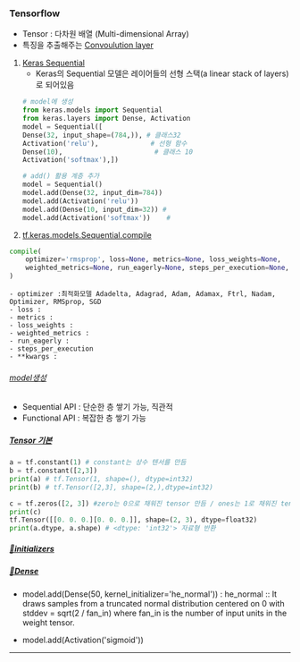 ### Tensorflow 
- Tensor : 다차원 배열 (Multi-dimensional Array)
- 특징을 추출해주는 [Convoulution layer](https://tykimos.github.io/2017/01/27/CNN_Layer_Talk/)
1. [Keras Sequential](http://blog.daum.net/sualchi/13720852)
    + Keras의 Sequential 모델은 레이어들의 선형 스택(a linear stack of layers)로 되어있음
    ```python
    # model에 생성
    from keras.models import Sequential
    from keras.layers import Dense, Activation
    model = Sequential([
    Dense(32, input_shape=(784,)), # 클래스32
    Activation('relu'),             # 선형 함수
    Dense(10),                       # 클래스 10
    Activation('softmax'),])
    
    # add() 활용 계층 추가
    model = Sequential()
    model.add(Dense(32, input_dim=784))
    model.add(Activation('relu'))
    model.add(Dense(10, input_dim=32)) #
    model.add(Activation('softmax'))    #
    ```
2. [tf.keras.models.Sequential.compile](https://www.tensorflow.org/api_docs/python/tf/keras/Model)
```python
compile(
    optimizer='rmsprop', loss=None, metrics=None, loss_weights=None,
    weighted_metrics=None, run_eagerly=None, steps_per_execution=None, **kwargs
)
```
    - optimizer :최적화모델 Adadelta, Adagrad, Adam, Adamax, Ftrl, Nadam, Optimizer, RMSprop, SGD
    - loss : 
    - metrics :
    - loss_weights : 
    - weighted_metrics : 
    - run_eagerly :
    - steps_per_execution
    - **kwargs : 


###### [model생성](https://ebbnflow.tistory.com/128?category=738689)
- Sequential API : 단순한 층 쌓기 가능, 직관적 
- Functional API : 복잡한 층 쌓기 가능
##### [Tensor 기본](https://codetorial.net/tensorflow/basics_of_tensor.html)
```python
a = tf.constant(1) # constant는 상수 텐서를 만듬
b = tf.constant([2,3])
print(a) # tf.Tensor(1, shape=(), dtype=int32)
print(b) # tf.Tensor([2,3], shape=(2,),dtype=int32)

c = tf.zeros([2, 3]) #zero는 0으로 채워진 tensor 만듬 / ones는 1로 채워진 tensor 만듬
print(c)
tf.Tensor([[0. 0. 0.][0. 0. 0.]], shape=(2, 3), dtype=float32)
print(a.dtype, a.shape) # <dtype: 'int32'> 자료형 반환
```
##### [🍇initializers](https://www.tensorflow.org/api_docs/python/tf/keras/initializers/HeNormal)
##### [🥑Dense](https://www.tensorflow.org/api_docs/python/tf/keras/layers/Dense?hl=ko)
- model.add(Dense(50, kernel_initializer='he_normal')) : he_normal :: It draws samples from a truncated normal distribution centered on 0 with stddev = sqrt(2 / fan_in) where fan_in is the number of input units in the weight tensor.

- model.add(Activation('sigmoid'))
-----------------------------------
